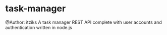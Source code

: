 # task-manager
@Author: itziks
A task manager REST API complete with user accounts and authentication written in node.js
